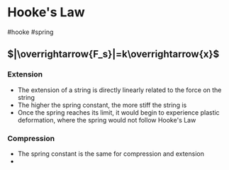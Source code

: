 # Hooke's Law
#hooke #spring
## $|\overrightarrow{F_s}|=k\overrightarrow{x}$
### Extension
- The extension of a string is directly linearly related to the force on the string
- The higher the spring constant, the more stiff the string is
- Once the spring reaches its limit, it would begin to experience plastic deformation, where the spring would not follow Hooke's Law
### Compression
- The spring constant is the same for compression and extension
- 
